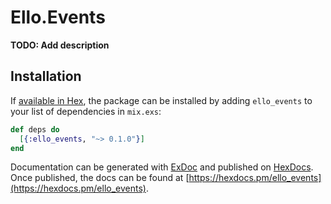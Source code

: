 # Ello.Events

**TODO: Add description**

## Installation

If [available in Hex](https://hex.pm/docs/publish), the package can be installed
by adding `ello_events` to your list of dependencies in `mix.exs`:

```elixir
def deps do
  [{:ello_events, "~> 0.1.0"}]
end
```

Documentation can be generated with [ExDoc](https://github.com/elixir-lang/ex_doc)
and published on [HexDocs](https://hexdocs.pm). Once published, the docs can
be found at [https://hexdocs.pm/ello_events](https://hexdocs.pm/ello_events).

